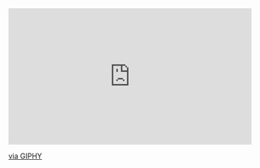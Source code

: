 <iframe src="https://giphy.com/embed/rD8R00QOKwfxC" width="480" height="270" frameBorder="0" class="giphy-embed" allowFullScreen></iframe><p><a href="https://giphy.com/gifs/kids-wife-desserts-rD8R00QOKwfxC">via GIPHY</a></p>
